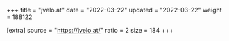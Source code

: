 +++
title = "jvelo.at"
date = "2022-03-22"
updated = "2022-03-22"
weight = 188122

[extra]
source = "https://jvelo.at/"
ratio = 2
size = 184
+++
